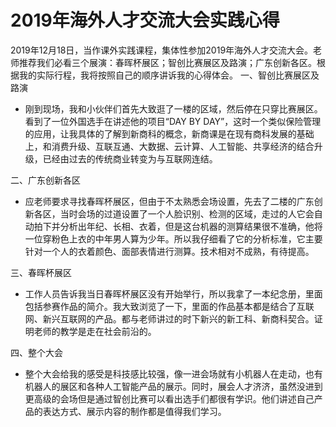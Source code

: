 # 2019年海外人才交流大会实践心得
2019年12月18日，当作课外实践课程，集体性参加2019年海外人才交流大会。老师推荐我们必看三个展演：春晖杯展区；智创比赛展区及路演；广东创新各区。根据我的实际行程，我将按照自己的顺序讲诉我的心得体会。
一、智创比赛展区及路演
- 刚到现场，我和小伙伴们首先大致逛了一楼的区域，然后停在只穿比赛展区。看到了一位外国选手在讲述他的项目“DAY BY DAY”，这时一个类似保险管理的应用，让我具体的了解到新商科的概念，新商课是在现有商科发展的基础上，和消费升级、互联互通、大数据、云计算、人工智能、共享经济的结合升级，已经由过去的传统商业转变为与互联网连结。

二、广东创新各区
- 应老师要求寻找春晖杯展区，但由于不太熟悉会场设置，先去了二楼的广东创新各区，当时会场的过道设置了一个人脸识别、检测的区域，走过的人它会自动拍下并分析出年纪、长相、衣着，但是这台机器的测算结果很不准确，他将一位穿粉色上衣的中年男人算为少年。所以我仔细看了它的分析标准，它主要针对一个人的衣着颜色、面部表情进行测算。技术相对不成熟，有待提高。

三、春晖杯展区
- 工作人员告诉我当日春晖杯展区没有开始举行，所以我拿了一本纪念册，里面包括参赛作品的简介。我大致浏览了一下，里面的作品基本都是结合了互联网、新兴互联网的产品。都与老师讲过的时下新兴的新工科、新商科契合。证明老师的教学是走在社会前沿的。

四、整个大会
- 整个大会给我的感受是科技感比较强，像一进会场就有小机器人在走动，也有机器人的展区和各种人工智能产品的展示。同时，展会人才济济，虽然没进到更高级的会场但是通过智创比赛可以看出选手们都很有学识。他们讲述自己产品的表达方式、展示内容的制作都是值得我们学习。


